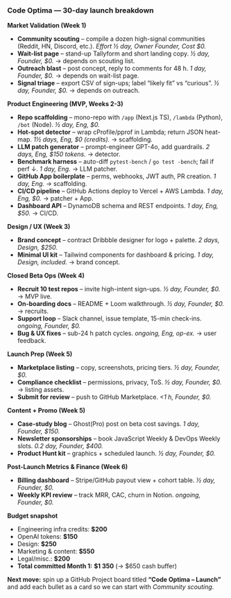 ### Code Optima — 30-day launch breakdown

**Market Validation (Week 1)**

* **Community scouting** – compile a dozen high-signal communities (Reddit, HN, Discord, etc.). *Effort ½ day, Owner Founder, Cost \$0.*
* **Wait-list page** – stand-up Tallyform and short landing copy. *½ day, Founder, \$0.*  → depends on scouting list.
* **Outreach blast** – post concept, reply to comments for 48 h. *1 day, Founder, \$0.*  → depends on wait-list page.
* **Signal triage** – export CSV of sign-ups; label “likely fit” vs “curious”. *½ day, Founder, \$0.*  → depends on outreach.

**Product Engineering (MVP, Weeks 2-3)**

* **Repo scaffolding** – mono-repo with `/app` (Next.js TS), `/lambda` (Python), `/bot` (Node). *½ day, Eng, \$0.*
* **Hot-spot detector** – wrap cProfile/pprof in Lambda; return JSON heat-map. *1½ days, Eng, \$0 (credits).*  → scaffolding.
* **LLM patch generator** – prompt-engineer GPT-4o, add guardrails. *2 days, Eng, \$150 tokens.*  → detector.
* **Benchmark harness** – auto-diff `pytest-bench` / `go test -bench`; fail if perf ↓. *1 day, Eng.*  → LLM patcher.
* **GitHub App boilerplate** – perms, webhooks, JWT auth, PR creation. *1 day, Eng.*  → scaffolding.
* **CI/CD pipeline** – GitHub Actions deploy to Vercel + AWS Lambda. *1 day, Eng, \$0.*  → patcher + App.
* **Dashboard API** – DynamoDB schema and REST endpoints. *1 day, Eng, \$50.*  → CI/CD.

**Design / UX (Week 3)**

* **Brand concept** – contract Dribbble designer for logo + palette. *2 days, Design, \$250.*
* **Minimal UI kit** – Tailwind components for dashboard & pricing. *1 day, Design, included.*  → brand concept.

**Closed Beta Ops (Week 4)**

* **Recruit 10 test repos** – invite high-intent sign-ups. *½ day, Founder, \$0.*  → MVP live.
* **On-boarding docs** – README + Loom walkthrough. *½ day, Founder, \$0.*  → recruits.
* **Support loop** – Slack channel, issue template, 15-min check-ins. *ongoing, Founder, \$0.*
* **Bug & UX fixes** – sub-24 h patch cycles. *ongoing, Eng, op-ex.*  → user feedback.

**Launch Prep (Week 5)**

* **Marketplace listing** – copy, screenshots, pricing tiers. *½ day, Founder, \$0.*
* **Compliance checklist** – permissions, privacy, ToS. *½ day, Founder, \$0.*  → listing assets.
* **Submit for review** – push to GitHub Marketplace. *<1 h, Founder, \$0.*

**Content + Promo (Week 5)**

* **Case-study blog** – Ghost(Pro) post on beta cost savings. *1 day, Founder, \$150.*
* **Newsletter sponsorships** – book JavaScript Weekly & DevOps Weekly slots. *0.2 day, Founder, \$400.*
* **Product Hunt kit** – graphics + scheduled launch. *½ day, Founder, \$0.*

**Post-Launch Metrics & Finance (Week 6)**

* **Billing dashboard** – Stripe/GitHub payout view + cohort table. *½ day, Founder, \$0.*
* **Weekly KPI review** – track MRR, CAC, churn in Notion. *ongoing, Founder, \$0.*

**Budget snapshot**

* Engineering infra credits: **\$200**
* OpenAI tokens: **\$150**
* Design: **\$250**
* Marketing & content: **\$550**
* Legal/misc.: **\$200**
* **Total committed Month 1:** **\$1 350** (→ \$650 cash buffer)

**Next move:** spin up a GitHub Project board titled **“Code Optima – Launch”** and add each bullet as a card so we can start with *Community scouting*.
